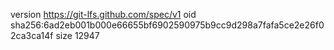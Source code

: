 version https://git-lfs.github.com/spec/v1
oid sha256:6ad2eb001b000e66655bf6902590975b9cc9d298a7fafa5ce2e26f02ca3ca14f
size 12947
